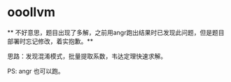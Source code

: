 # ooollvm

** 不好意思，题目出现了多解，之前用angr跑出结果时已发现此问题，但是题目部署时忘记修改，着实抱歉。**

思路：发现混淆模式，批量提取系数，韦达定理快速求解。

PS: angr 也可以跑。
